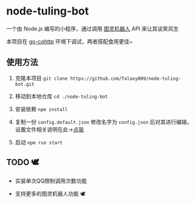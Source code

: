 # node-tuling-bot

一个由 Node.js 编写的小程序，通过调用 [图灵机器人](http://www.turingapi.com/) API 来让其谈笑风生

本项目在 [go-cqhttp](https://github.com/Mrs4s/go-cqhttp) 环境下调试，两者搭配食用更佳~

## 使用方法

1. 克隆本项目 `git clone https://github.com/Talaxy009/node-tuling-bot.git`

2. 移动到本地仓库 `cd ./node-tuling-bot`

3. 安装依赖 `npm install`

4. 复制一份 `config.default.json` 修改名字为 `config.json` 后对其进行编辑，设置文件相关说明在此->[点我](https://github.com/Talaxy009/node-tuling-bot/blob/master/docs/config.md)

5. 启动 `npm run start`

## TODO 🕊

- 实装单次QQ限制调用次数功能

- 支持更多的图灵机器人功能 🕊
